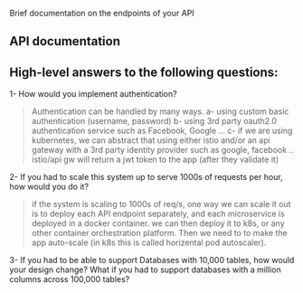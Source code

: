 Brief documentation on the endpoints of your API
## **API documentation**


## **High-level answers to the following questions**:
1- How would you implement authentication? 
> Authentication can be handled by many ways. 
a- using custom basic authentication (username, password)
b- using 3rd party oauth2.0 authentication service such as Facebook, Google ...
c- if we are using kubernetes, we can abstract that using either istio and/or an api gateway with a 3rd party identity provider such as google, facebook .. istio/api gw will return a jwt token to the app (after they validate it)


2- If you had to scale this system up to serve 1000s of requests per hour, how would you do it?
> if the system is scaling to 1000s of req/s, one way we can scale it out is to deploy each API endpoint separately, and each microservice is deployed in a docker container. we can then deploy it to k8s, or any other container orchestration platform. Then we need to to make the app auto-scale (in k8s this is called horizental pod autoscaler).



3- If you had to be able to support Databases with 10,000 tables, how would your design change? What if you had to support databases with a million columns across 100,000 tables?
> 